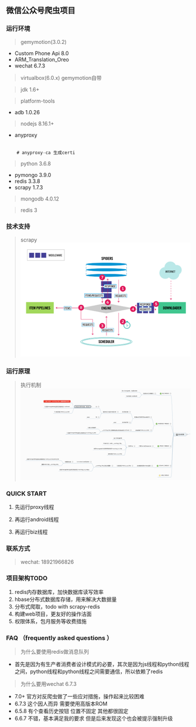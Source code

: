 ## 微信公众号爬虫项目
### 运行环境

> gemymotion(3.0.2)
- Custom Phone Api 8.0
- ARM_Translation_Oreo
- wechat 6.7.3

> virtualbox(6.0.x) gemymotion自带

> jdk 1.6+

> platform-tools
- adb 1.0.26

> nodejs 8.16.1+
- anyproxy

```javascript

    # anyproxy-ca 生成certi

```
> python 3.6.8
- pymongo 3.9.0
- redis 3.3.8
- scrapy 1.7.3

> mongodb 4.0.12

> redis 3

### 技术支持
> scrapy
![scrapy](./assets/scrapy_architecture.png)

### 运行原理
> 执行机制
![执行机制](./assets/project_process.png)

### QUICK START

1. 先运行proxy线程

2. 再运行android线程

3. 再运行biz线程


### 联系方式
> wechat: 18921966826
### 项目架构TODO
1. redis内存数据库，加快数据库读写效率
2. hbase分布式数据库存储，用来解决大数据量
3. 分布式爬取，todo with scrapy-redis
4. 构建web项目，更友好的操作洁面
5. 权限体系，包月服务等收费措施

### FAQ （frequently asked questions ）
> 为什么要使用redis做消息队列
- 首先是因为有生产者消费者设计模式的必要，其次是因为js线程和python线程之间，python线程和python线程之间需要通信，所以依赖了redis

> 为什么要用wechat 6.7.3
- 7.0+ 官方对反爬虫做了一些应对措施，操作起来比较困难
- 6.7.3 这个因人而异 需要使用高版本ROM
- 6.5.8 有个查看历史按钮 位置不固定 其他都很固定
- 6.6.7 不错，基本满足我的要求 但是后来发现这个也会被提示强制升级